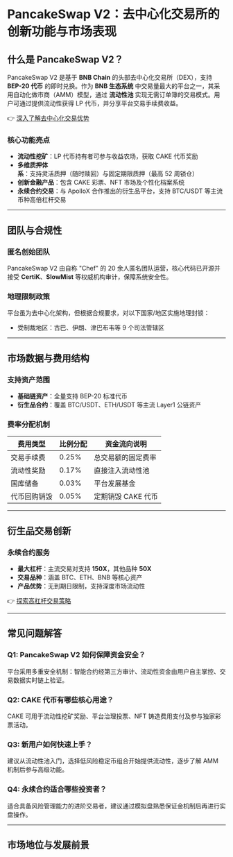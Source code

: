 # PancakeSwap V2：去中心化交易所的创新功能与市场表现

## 什么是 PancakeSwap V2？

PancakeSwap V2 是基于 **BNB Chain** 的头部去中心化交易所（DEX），支持 **BEP-20 代币** 的即时兑换。作为 **BNB 生态系统** 中交易量最大的平台之一，其采用自动化做市商（AMM）模型，通过 **流动性池** 实现无需订单簿的交易模式。用户可通过提供流动性获得 LP 代币，并分享平台交易手续费收益。

👉 [深入了解去中心化交易优势](https://bit.ly/okx_welcome)

### 核心功能亮点
- **流动性挖矿**：LP 代币持有者可参与收益农场，获取 CAKE 代币奖励
- **多维质押体系**：支持灵活质押（随时赎回）与固定期限质押（最高 52 周锁仓）
- **创新金融产品**：包含 CAKE 彩票、NFT 市场及个性化档案系统
- **永续合约交易**：与 ApolloX 合作推出的衍生品平台，支持 BTC/USDT 等主流币种高倍杠杆交易

---

## 团队与合规性

### 匿名创始团队
PancakeSwap V2 由自称 "Chef" 的 20 余人匿名团队运营，核心代码已开源并接受 **CertiK**、**SlowMist** 等权威机构审计，保障系统安全性。

### 地理限制政策
平台虽为去中心化架构，但根据合规要求，对以下国家/地区实施地理封锁：
- 受制裁地区：古巴、伊朗、津巴布韦等 9 个司法管辖区

---

## 市场数据与费用结构

### 支持资产范围
- **基础链资产**：全量支持 BEP-20 标准代币
- **衍生品合约**：覆盖 BTC/USDT、ETH/USDT 等主流 Layer1 公链资产

### 费率分配机制
| 费用类型       | 比例分配       | 资金流向说明         |
|----------------|----------------|----------------------|
| 交易手续费     | 0.25%          | 总交易额的固定费率   |
| 流动性奖励     | 0.17%          | 直接注入流动性池     |
| 国库储备       | 0.03%          | 平台发展基金         |
| 代币回购销毁   | 0.05%          | 定期销毁 CAKE 代币   |

---

## 衍生品交易创新

### 永续合约服务
- **最大杠杆**：主流交易对支持 **150X**，其他品种 **50X**
- **交易品种**：涵盖 BTC、ETH、BNB 等核心资产
- **产品优势**：无到期日限制，支持深度市场流动性

👉 [探索高杠杆交易策略](https://bit.ly/okx_welcome)

---

## 常见问题解答

### Q1: PancakeSwap V2 如何保障资金安全？
平台采用多重安全机制：智能合约经第三方审计、流动性资金由用户自主掌控、交易数据实时链上验证。

### Q2: CAKE 代币有哪些核心用途？
CAKE 可用于流动性挖矿奖励、平台治理投票、NFT 铸造费用支付及参与独家彩票活动。

### Q3: 新用户如何快速上手？
建议从流动性池入门，选择低风险稳定币组合开始提供流动性，逐步了解 AMM 机制后参与高级功能。

### Q4: 永续合约适合哪些投资者？
适合具备风险管理能力的进阶交易者，建议通过模拟盘熟悉保证金机制后再进行实盘操作。

---

## 市场地位与发展前景
